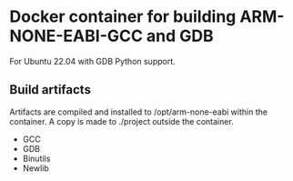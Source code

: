 # Docker container for building ARM-NONE-EABI-GCC and GDB

For Ubuntu 22.04 with GDB Python support.

## Build artifacts

Artifacts are compiled and installed to /opt/arm-none-eabi within the container. A copy is made to ./project outside the container.

* GCC
* GDB
* Binutils
* Newlib

